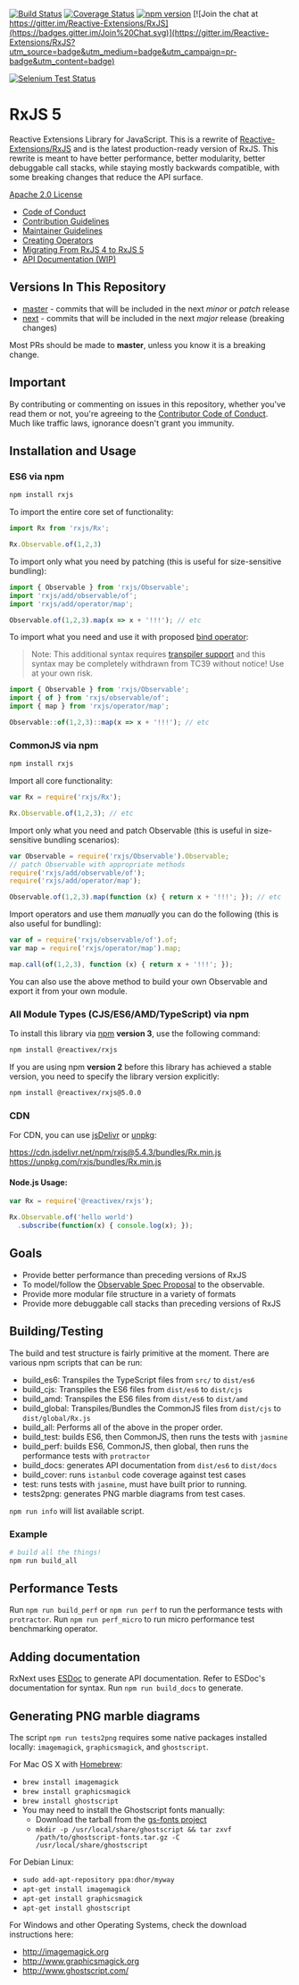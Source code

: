 [![Build Status](https://travis-ci.org/ReactiveX/rxjs.svg?branch=master)](https://travis-ci.org/ReactiveX/rxjs)
[![Coverage Status](https://coveralls.io/repos/github/ReactiveX/rxjs/badge.svg?branch=master)](https://coveralls.io/github/ReactiveX/rxjs?branch=master)
[![npm version](https://badge.fury.io/js/%40reactivex%2Frxjs.svg)](http://badge.fury.io/js/%40reactivex%2Frxjs)
[![Join the chat at https://gitter.im/Reactive-Extensions/RxJS](https://badges.gitter.im/Join%20Chat.svg)](https://gitter.im/Reactive-Extensions/RxJS?utm_source=badge&utm_medium=badge&utm_campaign=pr-badge&utm_content=badge)

[![Selenium Test Status](https://saucelabs.com/browser-matrix/rxjs5.svg)](https://saucelabs.com/u/rxjs5)

# RxJS 5

Reactive Extensions Library for JavaScript. This is a rewrite of [Reactive-Extensions/RxJS](https://github.com/Reactive-Extensions/RxJS) and is the latest production-ready version of RxJS. This rewrite is meant to have better performance, better modularity, better debuggable call stacks, while staying mostly backwards compatible, with some breaking changes that reduce the API surface.

[Apache 2.0 License](LICENSE.txt)

- [Code of Conduct](CODE_OF_CONDUCT.md)
- [Contribution Guidelines](CONTRIBUTING.md)
- [Maintainer Guidelines](doc/maintainer-guidelines.md)
- [Creating Operators](doc/operator-creation.md)
- [Migrating From RxJS 4 to RxJS 5](MIGRATION.md)
- [API Documentation (WIP)](http://reactivex.io/rxjs)

## Versions In This Repository

- [master](https://github.com/ReactiveX/rxjs/commits/master) - commits that will be included in the next _minor_ or _patch_ release
- [next](https://github.com/ReactiveX/rxjs/commits/next) - commits that will be included in the next _major_ release (breaking changes)

Most PRs should be made to **master**, unless you know it is a breaking change.

## Important

By contributing or commenting on issues in this repository, whether you've read them or not, you're agreeing to the [Contributor Code of Conduct](CODE_OF_CONDUCT.md). Much like traffic laws, ignorance doesn't grant you immunity.

## Installation and Usage

### ES6 via npm

```sh
npm install rxjs
```

To import the entire core set of functionality:

```js
import Rx from 'rxjs/Rx';

Rx.Observable.of(1,2,3)
```

To import only what you need by patching (this is useful for size-sensitive bundling):

```js
import { Observable } from 'rxjs/Observable';
import 'rxjs/add/observable/of';
import 'rxjs/add/operator/map';

Observable.of(1,2,3).map(x => x + '!!!'); // etc
```

To import what you need and use it with proposed [bind operator](https://github.com/tc39/proposal-bind-operator):

> Note: This additional syntax requires [transpiler support](http://babeljs.io/docs/plugins/transform-function-bind/) and this syntax may be completely withdrawn from TC39 without notice! Use at your own risk.

```js
import { Observable } from 'rxjs/Observable';
import { of } from 'rxjs/observable/of';
import { map } from 'rxjs/operator/map';

Observable::of(1,2,3)::map(x => x + '!!!'); // etc
```

### CommonJS via npm

```sh
npm install rxjs
```

Import all core functionality:

```js
var Rx = require('rxjs/Rx');

Rx.Observable.of(1,2,3); // etc
```

Import only what you need and patch Observable (this is useful in size-sensitive bundling scenarios):

```js
var Observable = require('rxjs/Observable').Observable;
// patch Observable with appropriate methods
require('rxjs/add/observable/of');
require('rxjs/add/operator/map');

Observable.of(1,2,3).map(function (x) { return x + '!!!'; }); // etc
```

Import operators and use them _manually_ you can do the following (this is also useful for bundling):

```js
var of = require('rxjs/observable/of').of;
var map = require('rxjs/operator/map').map;

map.call(of(1,2,3), function (x) { return x + '!!!'; });
```

You can also use the above method to build your own Observable and export it from your own module.


### All Module Types (CJS/ES6/AMD/TypeScript) via npm

To install this library via [npm](https://www.npmjs.org) **version 3**, use the following command:

```sh
npm install @reactivex/rxjs
```

If you are using npm **version 2** before this library has achieved a stable version, you need to specify the library version explicitly:

```sh
npm install @reactivex/rxjs@5.0.0
```

### CDN

For CDN, you can use [jsDelivr](https://www.jsdelivr.com/package/npm/rxjs) or [unpkg](https://unpkg.com/):
  
https://cdn.jsdelivr.net/npm/rxjs@5.4.3/bundles/Rx.min.js
https://unpkg.com/rxjs/bundles/Rx.min.js

#### Node.js Usage:

```js
var Rx = require('@reactivex/rxjs');

Rx.Observable.of('hello world')
  .subscribe(function(x) { console.log(x); });
```

## Goals

- Provide better performance than preceding versions of RxJS
- To model/follow the [Observable Spec Proposal](https://github.com/zenparsing/es-observable) to the observable.
- Provide more modular file structure in a variety of formats
- Provide more debuggable call stacks than preceding versions of RxJS

## Building/Testing

The build and test structure is fairly primitive at the moment. There are various npm scripts that can be run:

- build_es6: Transpiles the TypeScript files from `src/` to `dist/es6`
- build_cjs: Transpiles the ES6 files from `dist/es6` to `dist/cjs`
- build_amd: Transpiles the ES6 files from `dist/es6` to `dist/amd`
- build_global: Transpiles/Bundles the CommonJS files from `dist/cjs` to `dist/global/Rx.js`
- build_all: Performs all of the above in the proper order.
- build_test: builds ES6, then CommonJS, then runs the tests with `jasmine`
- build_perf: builds ES6, CommonJS, then global, then runs the performance tests with `protractor`
- build_docs: generates API documentation from `dist/es6` to `dist/docs`
- build_cover: runs `istanbul` code coverage against test cases
- test: runs tests with `jasmine`, must have built prior to running.
- tests2png: generates PNG marble diagrams from test cases.

`npm run info` will list available script.

### Example

```sh
# build all the things!
npm run build_all
```

## Performance Tests

Run `npm run build_perf` or `npm run perf` to run the performance tests with `protractor`.
Run `npm run perf_micro` to run micro performance test benchmarking operator.

## Adding documentation
RxNext uses [ESDoc](https://esdoc.org/) to generate API documentation. Refer to ESDoc's documentation for syntax. Run `npm run build_docs` to generate.

## Generating PNG marble diagrams

The script `npm run tests2png` requires some native packages installed locally: `imagemagick`, `graphicsmagick`, and `ghostscript`.

For Mac OS X with [Homebrew](http://brew.sh/):

- `brew install imagemagick`
- `brew install graphicsmagick`
- `brew install ghostscript`
- You may need to install the Ghostscript fonts manually:
  - Download the tarball from the [gs-fonts project](https://sourceforge.net/projects/gs-fonts)
  - `mkdir -p /usr/local/share/ghostscript && tar zxvf /path/to/ghostscript-fonts.tar.gz -C /usr/local/share/ghostscript`

For Debian Linux:

- `sudo add-apt-repository ppa:dhor/myway`
- `apt-get install imagemagick`
- `apt-get install graphicsmagick`
- `apt-get install ghostscript`

For Windows and other Operating Systems, check the download instructions here:

- http://imagemagick.org
- http://www.graphicsmagick.org
- http://www.ghostscript.com/
